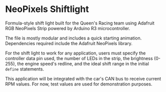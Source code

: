 # NeoPixels Shiftlight
Formula-style shift light built for the Queen's Racing team using Adafruit RGB NeoPixels Strip powered by Arduino R3 microcontroller.

The file is mostly modular and includes a quick starting animation. Dependencies required include the Adafruit NeoPixels library.

For the shift light to work for any application, users must specify the controller data pin used, the number of LEDs in the strip, the brightness (0-255), the engine speed's redline, and the ideal shift range in the initial `define` statements.

This application will be integrated with the car's CAN bus to receive current RPM values. For now, test values are used for demonstration purposes.